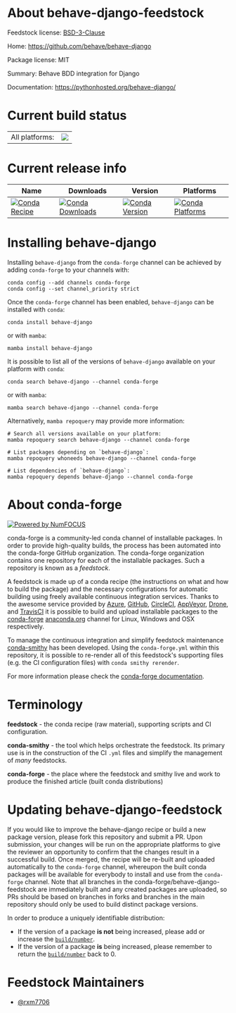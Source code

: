 About behave-django-feedstock
=============================

Feedstock license: [BSD-3-Clause](https://github.com/conda-forge/behave-django-feedstock/blob/main/LICENSE.txt)

Home: https://github.com/behave/behave-django

Package license: MIT

Summary: Behave BDD integration for Django

Documentation: https://pythonhosted.org/behave-django/

Current build status
====================


<table><tr><td>All platforms:</td>
    <td>
      <a href="https://dev.azure.com/conda-forge/feedstock-builds/_build/latest?definitionId=20311&branchName=main">
        <img src="https://dev.azure.com/conda-forge/feedstock-builds/_apis/build/status/behave-django-feedstock?branchName=main">
      </a>
    </td>
  </tr>
</table>

Current release info
====================

| Name | Downloads | Version | Platforms |
| --- | --- | --- | --- |
| [![Conda Recipe](https://img.shields.io/badge/recipe-behave--django-green.svg)](https://anaconda.org/conda-forge/behave-django) | [![Conda Downloads](https://img.shields.io/conda/dn/conda-forge/behave-django.svg)](https://anaconda.org/conda-forge/behave-django) | [![Conda Version](https://img.shields.io/conda/vn/conda-forge/behave-django.svg)](https://anaconda.org/conda-forge/behave-django) | [![Conda Platforms](https://img.shields.io/conda/pn/conda-forge/behave-django.svg)](https://anaconda.org/conda-forge/behave-django) |

Installing behave-django
========================

Installing `behave-django` from the `conda-forge` channel can be achieved by adding `conda-forge` to your channels with:

```
conda config --add channels conda-forge
conda config --set channel_priority strict
```

Once the `conda-forge` channel has been enabled, `behave-django` can be installed with `conda`:

```
conda install behave-django
```

or with `mamba`:

```
mamba install behave-django
```

It is possible to list all of the versions of `behave-django` available on your platform with `conda`:

```
conda search behave-django --channel conda-forge
```

or with `mamba`:

```
mamba search behave-django --channel conda-forge
```

Alternatively, `mamba repoquery` may provide more information:

```
# Search all versions available on your platform:
mamba repoquery search behave-django --channel conda-forge

# List packages depending on `behave-django`:
mamba repoquery whoneeds behave-django --channel conda-forge

# List dependencies of `behave-django`:
mamba repoquery depends behave-django --channel conda-forge
```


About conda-forge
=================

[![Powered by
NumFOCUS](https://img.shields.io/badge/powered%20by-NumFOCUS-orange.svg?style=flat&colorA=E1523D&colorB=007D8A)](https://numfocus.org)

conda-forge is a community-led conda channel of installable packages.
In order to provide high-quality builds, the process has been automated into the
conda-forge GitHub organization. The conda-forge organization contains one repository
for each of the installable packages. Such a repository is known as a *feedstock*.

A feedstock is made up of a conda recipe (the instructions on what and how to build
the package) and the necessary configurations for automatic building using freely
available continuous integration services. Thanks to the awesome service provided by
[Azure](https://azure.microsoft.com/en-us/services/devops/), [GitHub](https://github.com/),
[CircleCI](https://circleci.com/), [AppVeyor](https://www.appveyor.com/),
[Drone](https://cloud.drone.io/welcome), and [TravisCI](https://travis-ci.com/)
it is possible to build and upload installable packages to the
[conda-forge](https://anaconda.org/conda-forge) [anaconda.org](https://anaconda.org/)
channel for Linux, Windows and OSX respectively.

To manage the continuous integration and simplify feedstock maintenance
[conda-smithy](https://github.com/conda-forge/conda-smithy) has been developed.
Using the ``conda-forge.yml`` within this repository, it is possible to re-render all of
this feedstock's supporting files (e.g. the CI configuration files) with ``conda smithy rerender``.

For more information please check the [conda-forge documentation](https://conda-forge.org/docs/).

Terminology
===========

**feedstock** - the conda recipe (raw material), supporting scripts and CI configuration.

**conda-smithy** - the tool which helps orchestrate the feedstock.
                   Its primary use is in the construction of the CI ``.yml`` files
                   and simplify the management of *many* feedstocks.

**conda-forge** - the place where the feedstock and smithy live and work to
                  produce the finished article (built conda distributions)


Updating behave-django-feedstock
================================

If you would like to improve the behave-django recipe or build a new
package version, please fork this repository and submit a PR. Upon submission,
your changes will be run on the appropriate platforms to give the reviewer an
opportunity to confirm that the changes result in a successful build. Once
merged, the recipe will be re-built and uploaded automatically to the
`conda-forge` channel, whereupon the built conda packages will be available for
everybody to install and use from the `conda-forge` channel.
Note that all branches in the conda-forge/behave-django-feedstock are
immediately built and any created packages are uploaded, so PRs should be based
on branches in forks and branches in the main repository should only be used to
build distinct package versions.

In order to produce a uniquely identifiable distribution:
 * If the version of a package **is not** being increased, please add or increase
   the [``build/number``](https://docs.conda.io/projects/conda-build/en/latest/resources/define-metadata.html#build-number-and-string).
 * If the version of a package **is** being increased, please remember to return
   the [``build/number``](https://docs.conda.io/projects/conda-build/en/latest/resources/define-metadata.html#build-number-and-string)
   back to 0.

Feedstock Maintainers
=====================

* [@rxm7706](https://github.com/rxm7706/)

